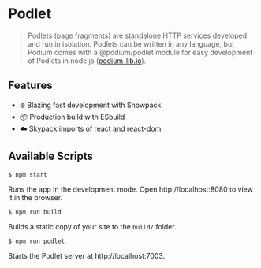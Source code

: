 # Podlet
> Podlets (page fragments) are standalone HTTP services developed and run in isolation. Podlets can be written in any language, but Podium comes with a @podium/podlet module for easy development of Podlets in node.js ([podium-lib.io](https://podium-lib.io/)).

## Features
* ❄️ Blazing fast development with Snowpack
* 📦 Production build with ESbuild
* ☁️ Skypack imports of react and react-dom

## Available Scripts
```
$ npm start
```
Runs the app in the development mode. Open http://localhost:8080 to view it in the browser.

```
$ npm run build
```
Builds a static copy of your site to the `build/` folder.

```
$ npm run podlet
```
Starts the Podlet server at http://localhost:7003.

